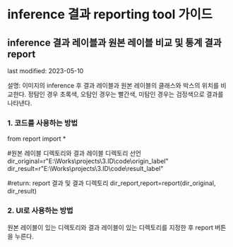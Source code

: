# inference 결과 reporting tool 가이드
## inference 결과 레이블과 원본 레이블 비교 및 통계 결과 report

last modified: 2023-05-10

설명: 이미지의 inference 후 결과 레이블과 원본 레이블의 클래스와 박스의 위치를 비교한다. 정탐인 경우 초록색, 오탐인 경우는 빨간색, 미탐인 경우는 검정색으로 결과를 나타낸다.

### 1. 코드를 사용하는 방법
  from report import *

  #원본 레이블 디렉토리와 결과 레이블 디렉토리 선언
  dir_original=r"E:\Works\projects\3.ID\code\origin_label"
  dir_result=r"E:\Works\projects\3.ID\code\result_label"

  #return: report 결과 및 결과 디렉토리
  dir_report,report=report(dir_original, dir_result)

### 2. UI로 사용하는 방법
원본 레이블이 있는 디렉토리와 결과 레이블이 있는 디렉토리를 지정한 후 report 버튼을 누른다.

